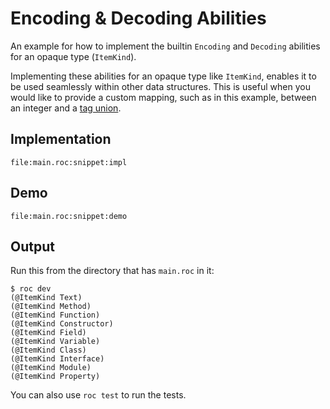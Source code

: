 # Encoding & Decoding Abilities

An example for how to implement the builtin `Encoding` and `Decoding` abilities for an opaque type (`ItemKind`).

Implementing these abilities for an opaque type like `ItemKind`, enables it to be used seamlessly within other data structures.
This is useful when you would like to provide a custom mapping, such as in this example, between an integer and a [tag union](https://www.roc-lang.org/tutorial#tag-union-types).

## Implementation
```roc
file:main.roc:snippet:impl
```

## Demo
```roc
file:main.roc:snippet:demo
```

## Output

Run this from the directory that has `main.roc` in it:

```
$ roc dev
(@ItemKind Text)
(@ItemKind Method)
(@ItemKind Function)
(@ItemKind Constructor)
(@ItemKind Field)
(@ItemKind Variable)
(@ItemKind Class)
(@ItemKind Interface)
(@ItemKind Module)
(@ItemKind Property)
```

You can also use `roc test` to run the tests.
